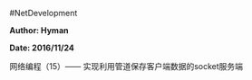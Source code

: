 #NetDevelopment
<p style="font-weight:bold;">Author: Hyman</p>
<p style="font-weight:bold;">Date: 2016/11/24</p>
<p>网络编程（15）—— 实现利用管道保存客户端数据的socket服务端 </p>
